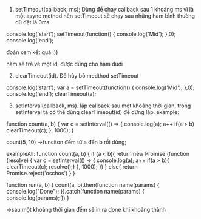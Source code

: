 1. setTimeout(callback, ms);
Dùng để chạy callback sau 1 khoảng ms
vì là một async method nên setTimeout sẽ chạy sau những hàm bình thường dù đặt là 0ms.

console.log('start');
setTimeout(function() {
    console.log('Mid');
},0);
console.log('end');

đoán xem kết quả :))

hàm sẽ trả về một id, được dùng cho hàm dưới

2. clearTimeout(id).
Để hủy bỏ medthod setTimeout

console.log('start');
var a = setTimeout(function() {
    console.log('Mid');
},0);
console.log('end');
clearTimeout(a);

3. setInterval(callback, ms). lặp callback sau một khoảng thời gian, trong setInterval ta có thể dùng clearTimeout(id) để dừng lặp.
example:

function count(a, b) {
    var c = setInterval(() => {
        console.log(a);
        a++
        if(a > b)
            clearTimeout(c);
    }, 1000);
}

count(5, 10)
->funciton đếm từ a đến b rồi dừng;

exampleAll:
function count(a, b) {
    if (a < b){
        return new Promise (function (resolve) {
            var c = setInterval(() => {
                console.log(a);
                a++
                if(a > b){
                    clearTimeout(c);
                    resolve();}
            }, 1000);
        })
    }
    else{
        return Promise.reject('oschos')
    }
}

function run(a, b) {
    count(a, b).then(function name(params) {
        console.log("Done");
    }).catch(function name(params) {
        console.log(params);
    })
}

->sau một khoảng thời gian đếm sẽ in ra done khi khoảng thành